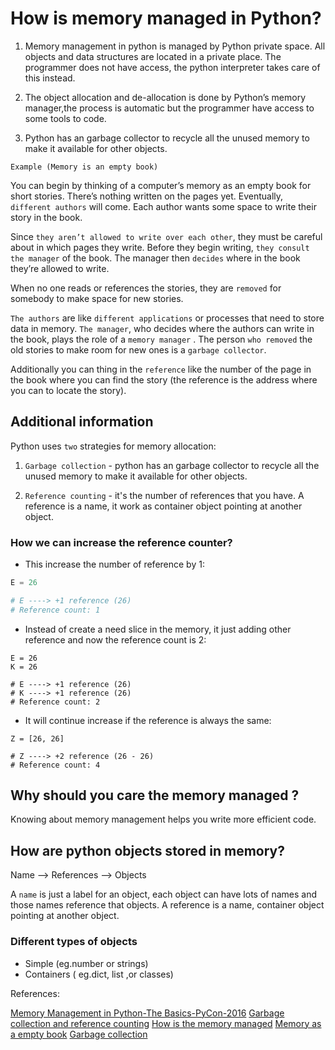 # How is memory managed in Python?

1. Memory management in python is managed by Python private space. All objects and data structures are located in a private place. The programmer does not have access, the python interpreter takes care of this instead.

2. The object allocation and de-allocation is done by Python’s memory manager,the process is automatic but the programmer have access to some tools to code.

3. Python has an garbage collector to recycle all the unused memory to make it available for other objects.

`Example (Memory is an empty book)`

You can begin by thinking of a computer’s memory as an empty book for short stories. There’s nothing written on the pages yet. Eventually, `different authors` will come. Each author wants some space to write their story in the book.

Since `they aren’t allowed to write over each other`, they must be careful about in which pages they write. Before they begin writing, `they consult the manager` of the book. The manager then `decides` where in the book they’re allowed to write.

When no one reads or references the stories, they are `removed` for somebody to make space for new stories.

`The authors` are like `different applications` or processes that need to store data in memory. `The manager`, who decides where the authors can write in the book, plays the role of a `memory manager` . The person `who removed` the old stories to make room for new ones is a `garbage collector`.

Additionally you can thing in the `reference` like the number of the page in the book where you can find the story (the reference is the address where you can to locate the story).

## Additional information

Python uses `two` strategies for memory allocation:

1. `Garbage collection` - python has an garbage collector to recycle all the unused memory to make it available for other objects.

2. `Reference counting` - it's the number of references that you have. A  reference is a name, it work as container object pointing at another object.

### How we can increase the reference counter?

* This increase the number of reference by 1:

```python
E = 26

# E ----> +1 reference (26)
# Reference count: 1
```

* Instead of create a need slice in the memory, it just adding other reference and now the reference count is 2:

```python+
E = 26
K = 26

# E ----> +1 reference (26)
# K ----> +1 reference (26)
# Reference count: 2
```

* It will continue increase if the reference is always the same:

```python+
Z = [26, 26]

# Z ----> +2 reference (26 - 26)
# Reference count: 4
```

## Why should you care the memory managed ?

Knowing about memory management helps you write more efficient code.

## How are python objects stored in memory?

Name --> References --> Objects

A `name` is just a label for an object, each object can have lots of names and those names reference that objects. A reference is a name, container object pointing at another object.

### Different types of objects

* Simple (eg.number or strings)
* Containers ( eg.dict, list ,or classes)

References:

[Memory Management in Python-The Basics-PyCon-2016](https://www.youtube.com/watch?v=F6u5rhUQ6dU&t=429s)
[Garbage collection and reference counting](https://www.geeksforgeeks.org/memory-management-in-python/)
[How is the memory managed](https://www.i2tutorials.com/how-is-memory-managed-in-python/)
[Memory as a empty book](https://realpython.com/python-memory-management/ç)
[Garbage collection](https://www.geeksforgeeks.org/garbage-collection-python)
